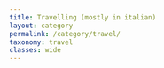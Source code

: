 ```yaml
---
title: Travelling (mostly in italian)
layout: category
permalink: /category/travel/
taxonomy: travel
classes: wide
---
```


